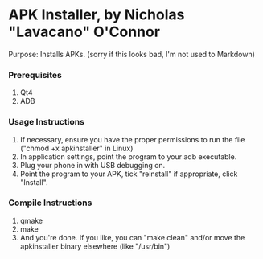 # APK Installer, by Nicholas "Lavacano" O'Connor
Purpose: Installs APKs.
(sorry if this looks bad, I'm not used to Markdown)

### Prerequisites
1. Qt4
3. ADB

### Usage Instructions
1. If necessary, ensure you have the proper permissions to run the file ("chmod +x apkinstaller" in Linux)
2. In application settings, point the program to your adb executable.
3. Plug your phone in with USB debugging on.
4. Point the program to your APK, tick "reinstall" if appropriate, click "Install".

### Compile Instructions
1. qmake
2. make
3. And you're done. If you like, you can "make clean" and/or move the apkinstaller binary elsewhere (like "/usr/bin")
